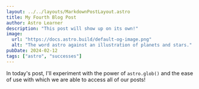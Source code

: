 ```yaml
---
layout: ../../layouts/MarkdownPostLayout.astro
title: My Fourth Blog Post
author: Astro Learner
description: "This post will show up on its own!"
image:
  url: "https://docs.astro.build/default-og-image.png"
  alt: "The word astro against an illustration of planets and stars."
pubDate: 2024-02-12
tags: ["astro", "successes"]
---
```


In today's post, I'll experiment with the power of `astro.glob()` and the ease of use with which we are able to access all of our posts!
